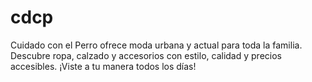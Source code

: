 # cdcp
Cuidado con el Perro ofrece moda urbana y actual para toda la familia. Descubre ropa, calzado y accesorios con estilo, calidad y precios accesibles. ¡Viste a tu manera todos los días!
